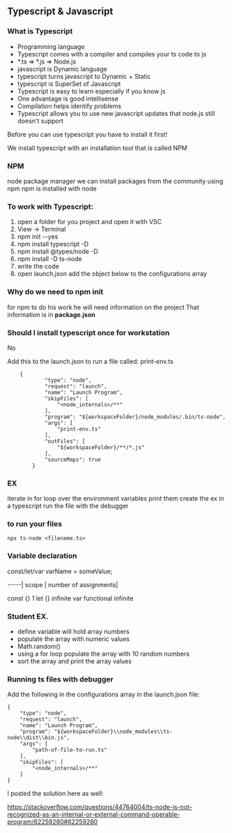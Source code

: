 ## Typescript & Javascript

### What is Typescript

- Programming language
- Typescript comes with a compiler and compiles your ts
code to js
- *.ts => *.js => Node.js
- javascript is Dynamic language
- typescript turns javascript to Dynamic + Static
- typescript is SuperSet of Javascript
- Typescript is easy to learn especially if you know js
- One advantage is good intellisense
- Compilation helps identify problems
- Typescript allows you to use new javascript updates
that node.js still doesn't support

Before you can use typescript you have to install it first!

We install typescript with an installation tool
that is called NPM

### NPM

node package manager
we can install packages from the community using npm
npm is installed with node

### To work with Typescript:

1. open a folder for you project and open it with VSC
2. View -> Terminal
3. npm init --yes
4. npm install typescript -D
5. npm install @types/node -D
6. npm install -D ts-node
7. write the code
8. open launch.json add the object below to the configurations array

### Why do we need to npm init

for npm to do his work he will need information on the project
That information is in **package.json**

### Should I install typescript once for workstation

No

Add this to the launch.json
to run a file called: print-env.ts

```
    {
            "type": "node",
            "request": "launch",
            "name": "Launch Program",
            "skipFiles": [
                "<node_internals>/**"
            ],
            "program": "${workspaceFolder}/node_modules/.bin/ts-node",
            "args": [
                "print-env.ts"
            ],
            "outFiles": [
                "${workspaceFolder}/**/*.js"
            ],
            "sourceMaps": true
        }
```

### EX

iterate in for loop over the environment variables
print them
create the ex in a typescript
run the file with the debugger

### to run your files

```
npx ts-node <filename.ts>
```

### Variable declaration

const/let/var varName = someValue;

-----| scope        | number of assignments|

const    {}                 1
let      {}                infinite
var      functional        infinite

### Student EX.

- define variable will hold array numbers
- populate the array with numeric values
- Math.random()
- using a for loop populate the array with 10 random numbers
- sort the array and print the array values

### Running ts files with debugger

Add the following in the configurations array in the launch.json file:

```
{
    "type": "node",
    "request": "launch",
    "name": "Launch Program",
    "program": "${workspaceFolder}\\node_modules\\ts-node\\dist\\bin.js",
    "args": [
        "path-of-file-to-run.ts"
    ],
    "skipFiles": [
        "<node_internals>/**"
    ]
}
```

I posted the solution here as well:

https://stackoverflow.com/questions/44764004/ts-node-is-not-recognized-as-an-internal-or-external-command-operable-program/62259280#62259280